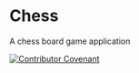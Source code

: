# Chess
A chess board game application

[![Contributor Covenant](https://img.shields.io/badge/Contributor%20Covenant-2.1-4baaaa.svg)](CODE_OF_CONDUCT.md) 
